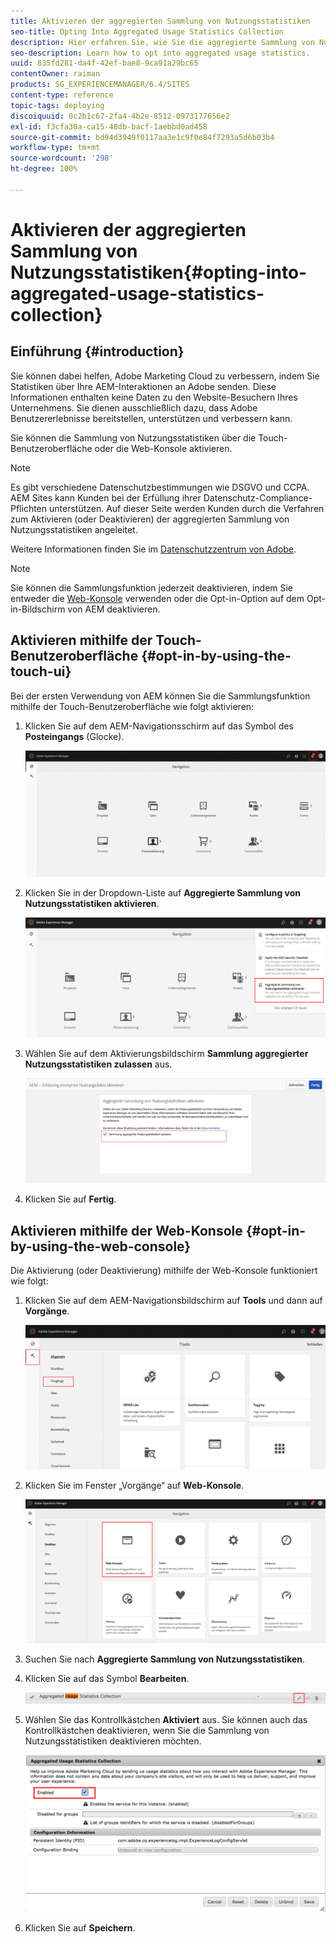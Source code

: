 ```yaml
---
title: Aktivieren der aggregierten Sammlung von Nutzungsstatistiken
seo-title: Opting Into Aggregated Usage Statistics Collection
description: Hier erfahren Sie, wie Sie die aggregierte Sammlung von Nutzungsstatistiken aktivieren können.
seo-description: Learn how to opt into aggregated usage statistics.
uuid: 835fd281-da4f-42ef-bae8-9ca91a29bc65
contentOwner: raiman
products: SG_EXPERIENCEMANAGER/6.4/SITES
content-type: reference
topic-tags: deploying
discoiquuid: 0c2b1c67-2fa4-4b2e-8512-0973177656e2
exl-id: f3cfa30a-ca15-48db-bacf-1aebbd0ad458
source-git-commit: bd94d3949f0117aa3e1c9f0e84f7293a5d6b03b4
workflow-type: tm+mt
source-wordcount: '298'
ht-degree: 100%

---
```


# Aktivieren der aggregierten Sammlung von Nutzungsstatistiken{#opting-into-aggregated-usage-statistics-collection}

## Einführung {#introduction}

Sie können dabei helfen, Adobe Marketing Cloud zu verbessern, indem Sie Statistiken über Ihre AEM-Interaktionen an Adobe senden. Diese Informationen enthalten keine Daten zu den Website-Besuchern Ihres Unternehmens. Sie dienen ausschließlich dazu, dass Adobe Benutzererlebnisse bereitstellen, unterstützen und verbessern kann.

Sie können die Sammlung von Nutzungsstatistiken über die Touch-Benutzeroberfläche oder die Web-Konsole aktivieren.

>[!NOTE]
>
>Es gibt verschiedene Datenschutzbestimmungen wie DSGVO und CCPA. AEM Sites kann Kunden bei der Erfüllung ihrer Datenschutz-Compliance-Pflichten unterstützen. Auf dieser Seite werden Kunden durch die Verfahren zum Aktivieren (oder Deaktivieren) der aggregierten Sammlung von Nutzungsstatistiken angeleitet.
>
>Weitere Informationen finden Sie im [Datenschutzzentrum von Adobe](https://www.adobe.com/de/privacy.html).

>[!NOTE]
>
>Sie können die Sammlungsfunktion jederzeit deaktivieren, indem Sie entweder die [Web-Konsole](/help/sites-deploying/opt-in-aggregated-usage-statistics.md#opt-in-by-using-the-web-console) verwenden oder die Opt-in-Option auf dem Opt-in-Bildschirm von AEM deaktivieren.

## Aktivieren mithilfe der Touch-Benutzeroberfläche {#opt-in-by-using-the-touch-ui}

Bei der ersten Verwendung von AEM können Sie die Sammlungsfunktion mithilfe der Touch-Benutzeroberfläche wie folgt aktivieren:

1. Klicken Sie auf dem AEM-Navigationsschirm auf das Symbol des **Posteingangs** (Glocke).

   ![usage_statisticsnavigationscreen](assets/usage_statisticsnavigationscreen.png)

1. Klicken Sie in der Dropdown-Liste auf **Aggregierte Sammlung von Nutzungsstatistiken aktivieren**.

   ![usage_statisticsnavigationscreen2](assets/usage_statisticsnavigationscreen2.png)

1. Wählen Sie auf dem Aktivierungsbildschirm **Sammlung aggregierter Nutzungsstatistiken zulassen** aus.

   ![usage_statisticsopt-inscreen](assets/usage_statisticsopt-inscreen.png)

1. Klicken Sie auf **Fertig**.

## Aktivieren mithilfe der Web-Konsole {#opt-in-by-using-the-web-console}

Die Aktivierung (oder Deaktivierung) mithilfe der Web-Konsole funktioniert wie folgt:

1. Klicken Sie auf dem AEM-Navigationsbildschirm auf **Tools** und dann auf **Vorgänge**.

   ![usage_statisticsopsdashboard](assets/usage_statisticsopsdashboard.png)

1. Klicken Sie im Fenster „Vorgänge“ auf **Web-Konsole**.

   ![usage_statisticswebconsole](assets/usage_statisticswebconsole.png)

1. Suchen Sie nach **Aggregierte Sammlung von Nutzungsstatistiken**.
1. Klicken Sie auf das Symbol **Bearbeiten**.

   ![usage_statisticscollectionedit](assets/usage_statisticscollectionedit.png)

1. Wählen Sie das Kontrollkästchen **Aktiviert** aus. Sie können auch das Kontrollkästchen deaktivieren, wenn Sie die Sammlung von Nutzungsstatistiken deaktivieren möchten.

   ![usage_statisticsselect](assets/usage_statisticsselect.png)

1. Klicken Sie auf **Speichern**.
